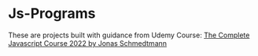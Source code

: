 # Js-Programs
These are projects built with guidance from Udemy Course: [The Complete Javascript Course 2022 by Jonas Schmedtmann](https://www.udemy.com/course/the-complete-javascript-course)
